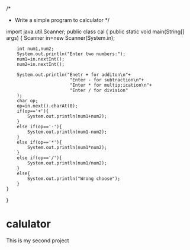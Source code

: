 /*
 * Write a simple program to calculator
 */

import java.util.Scanner;
public class cal {
    public static void main(String[] args) {
        Scanner in=new Scanner(System.in);

        int num1,num2;
        System.out.println("Enter two numbers:");
        num1=in.nextInt();
        num2=in.nextInt();

        System.out.println("Enetr + for additon\n"+
                            "Enter - for subtraction\n"+
                            "Enter * for multip;ication\n"+
                            "Enter / for division"
        );
        char op;
        op=in.next().charAt(0);
        if(op=='+'){
            System.out.println(num1+num2);
        }
        else if(op=='-'){
            System.out.println(num1-num2);
        }
        else if(op=='*'){
            System.out.println(num1*num2);
        }
        else if(op=='/'){
            System.out.println(num1/num2);
        }
        else{
            System.out.println("Wrong choose");
        }
    }
    
}
# calulator
This is my second project
